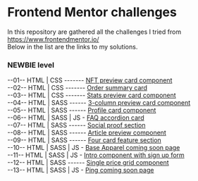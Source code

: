 # Frontend Mentor challenges
In this repository are gathered all the challenges I tried from https://www.frontendmentor.io/  
Below in the list are the links to my solutions.
  
  
### NEWBIE level  
--01-- HTML | CSS ------- [NFT preview card component](https://strosi.github.io/frontend-mentor-challenges/nft-preview-card-component-main)  
--02-- HTML | CSS ------- [Order summary card](https://strosi.github.io/frontend-mentor-challenges/order-summary-component-main)  
--03-- HTML | CSS ------- [Stats preview card component](https://strosi.github.io/frontend-mentor-challenges/stats-preview-card-component-main)  
--04-- HTML | SASS ------ [3-column preview card component](https://strosi.github.io/frontend-mentor-challenges/3-column-preview-card-component-main)  
--05-- HTML | SASS ------ [Profile card component](https://strosi.github.io/frontend-mentor-challenges/profile-card-component-main)  
--06-- HTML | SASS | JS - [FAQ accordion card](https://strosi.github.io/frontend-mentor-challenges/faq-accordion-card-main)  
--07-- HTML | SASS ------ [Social proof section](https://strosi.github.io/frontend-mentor-challenges/social-proof-section-master)  
--08-- HTML | SASS ------ [Article preview component](https://strosi.github.io/frontend-mentor-challenges/article-preview-component-master)  
--09-- HTML | SASS ------ [Four card feature section](https://strosi.github.io/frontend-mentor-challenges/four-card-feature-section-master)  
--10-- HTML | SASS | JS - [Base Apparel coming soon page](https://strosi.github.io/frontend-mentor-challenges/base-apparel-coming-soon-master)  
--11-- HTML | SASS | JS - [Intro component with sign up form](https://strosi.github.io/frontend-mentor-challenges/intro-component-with-signup-form-master)  
--12-- HTML | SASS ------ [Single price grid component](https://strosi.github.io/frontend-mentor-challenges/single-price-grid-component-master)  
--13-- HTML | SASS | JS - [Ping coming soon page](https://strosi.github.io/frontend-mentor-challenges/ping-coming-soon-page-master)  


